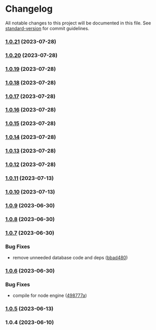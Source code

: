 # Changelog

All notable changes to this project will be documented in this file. See [standard-version](https://github.com/conventional-changelog/standard-version) for commit guidelines.

### [1.0.21](https://github.com/remotezygote/koa-api-app/compare/v1.0.20...v1.0.21) (2023-07-28)

### [1.0.20](https://github.com/remotezygote/koa-api-app/compare/v1.0.19...v1.0.20) (2023-07-28)

### [1.0.19](https://github.com/remotezygote/koa-api-app/compare/v1.0.18...v1.0.19) (2023-07-28)

### [1.0.18](https://github.com/remotezygote/koa-api-app/compare/v1.0.17...v1.0.18) (2023-07-28)

### [1.0.17](https://github.com/remotezygote/koa-api-app/compare/v1.0.16...v1.0.17) (2023-07-28)

### [1.0.16](https://github.com/remotezygote/koa-api-app/compare/v1.0.15...v1.0.16) (2023-07-28)

### [1.0.15](https://github.com/remotezygote/koa-api-app/compare/v1.0.14...v1.0.15) (2023-07-28)

### [1.0.14](https://github.com/remotezygote/koa-api-app/compare/v1.0.13...v1.0.14) (2023-07-28)

### [1.0.13](https://github.com/remotezygote/koa-api-app/compare/v1.0.12...v1.0.13) (2023-07-28)

### [1.0.12](https://github.com/remotezygote/koa-api-app/compare/v1.0.11...v1.0.12) (2023-07-28)

### [1.0.11](https://github.com/remotezygote/koa-api-app/compare/v1.0.10...v1.0.11) (2023-07-13)

### [1.0.10](https://github.com/remotezygote/koa-api-app/compare/v1.0.9...v1.0.10) (2023-07-13)

### [1.0.9](https://github.com/remotezygote/koa-api-app/compare/v1.0.8...v1.0.9) (2023-06-30)

### [1.0.8](https://github.com/remotezygote/koa-api-app/compare/v1.0.7...v1.0.8) (2023-06-30)

### [1.0.7](https://github.com/remotezygote/koa-api-app/compare/v1.0.6...v1.0.7) (2023-06-30)


### Bug Fixes

* remove unneeded database code and deps ([bbad480](https://github.com/remotezygote/koa-api-app/commit/bbad48000c8c72bc29bc808aa841f64105f99981))

### [1.0.6](https://github.com/remotezygote/koa-api-app/compare/v1.0.5...v1.0.6) (2023-06-30)


### Bug Fixes

* compile for node engine ([498777a](https://github.com/remotezygote/koa-api-app/commit/498777a628e405f8bf419cfda165eaf4099f9ab9))

### [1.0.5](https://github.com/remotezygote/koa-api-app/compare/v1.0.4...v1.0.5) (2023-06-13)

### 1.0.4 (2023-06-10)
